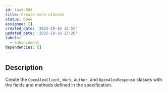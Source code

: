 ```yaml
---
id: task-003
title: Create core classes
status: Done
assignee: []
created_date: '2025-10-16 12:55'
updated_date: '2025-10-16 13:26'
labels:
  - enhancement
dependencies: []
---
```


## Description

<!-- SECTION:DESCRIPTION:BEGIN -->
Create the `OpenAlexClient`, `Work`, `Author`, and `OpenAlexResponse` classes with the fields and methods defined in the specification.
<!-- SECTION:DESCRIPTION:END -->
